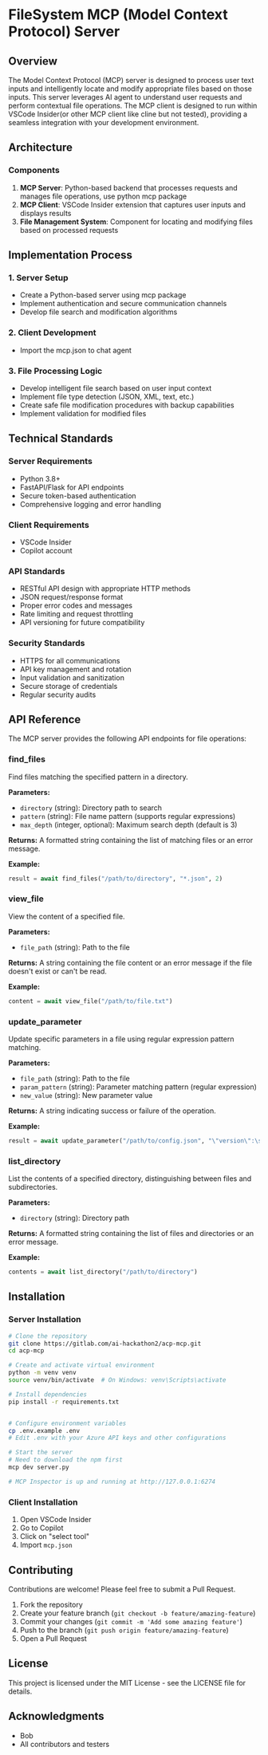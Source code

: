 # FileSystem MCP (Model Context Protocol) Server

## Overview
The Model Context Protocol (MCP) server is designed to process user text inputs and intelligently locate and modify appropriate files based on those inputs. This server leverages AI agent to understand user requests and perform contextual file operations. The MCP client is designed to run within VSCode Insider(or other MCP client like cline but not tested), providing a seamless integration with your development environment.

## Architecture

### Components
1. **MCP Server**: Python-based backend that processes requests and manages file operations, use python mcp package
2. **MCP Client**: VSCode Insider extension that captures user inputs and displays results
3. **File Management System**: Component for locating and modifying files based on processed requests

## Implementation Process

### 1. Server Setup
- Create a Python-based server using mcp package
- Implement authentication and secure communication channels
- Develop file search and modification algorithms

### 2. Client Development
- Import the mcp.json to chat agent


### 3. File Processing Logic
- Develop intelligent file search based on user input context
- Implement file type detection (JSON, XML, text, etc.)
- Create safe file modification procedures with backup capabilities
- Implement validation for modified files



## Technical Standards

### Server Requirements
- Python 3.8+
- FastAPI/Flask for API endpoints
- Secure token-based authentication
- Comprehensive logging and error handling

### Client Requirements
- VSCode Insider
- Copilot account

### API Standards
- RESTful API design with appropriate HTTP methods
- JSON request/response format
- Proper error codes and messages
- Rate limiting and request throttling
- API versioning for future compatibility

### Security Standards
- HTTPS for all communications
- API key management and rotation
- Input validation and sanitization
- Secure storage of credentials
- Regular security audits

## API Reference

The MCP server provides the following API endpoints for file operations:

### find_files

Find files matching the specified pattern in a directory.

**Parameters:**
- `directory` (string): Directory path to search
- `pattern` (string): File name pattern (supports regular expressions)
- `max_depth` (integer, optional): Maximum search depth (default is 3)

**Returns:**
A formatted string containing the list of matching files or an error message.

**Example:**
```python
result = await find_files("/path/to/directory", "*.json", 2)
```

### view_file

View the content of a specified file.

**Parameters:**
- `file_path` (string): Path to the file

**Returns:**
A string containing the file content or an error message if the file doesn't exist or can't be read.

**Example:**
```python
content = await view_file("/path/to/file.txt")
```

### update_parameter

Update specific parameters in a file using regular expression pattern matching.

**Parameters:**
- `file_path` (string): Path to the file
- `param_pattern` (string): Parameter matching pattern (regular expression)
- `new_value` (string): New parameter value

**Returns:**
A string indicating success or failure of the operation.

**Example:**
```python
result = await update_parameter("/path/to/config.json", "\"version\":\s*\"[^\"]*\"", "\"version\": \"2.0\"")
```

### list_directory

List the contents of a specified directory, distinguishing between files and subdirectories.

**Parameters:**
- `directory` (string): Directory path

**Returns:**
A formatted string containing the list of files and directories or an error message.

**Example:**
```python
contents = await list_directory("/path/to/directory")
```

## Installation

### Server Installation
```bash
# Clone the repository
git clone https://gitlab.com/ai-hackathon2/acp-mcp.git
cd acp-mcp

# Create and activate virtual environment
python -m venv venv
source venv/bin/activate  # On Windows: venv\Scripts\activate

# Install dependencies
pip install -r requirements.txt


# Configure environment variables
cp .env.example .env
# Edit .env with your Azure API keys and other configurations

# Start the server
# Need to download the npm first
mcp dev server.py

# MCP Inspector is up and running at http://127.0.0.1:6274
```

### Client Installation
1. Open VSCode Insider
2. Go to Copilot
3. Click on "select tool"
4. Import `mcp.json`


## Contributing
Contributions are welcome! Please feel free to submit a Pull Request.

1. Fork the repository
2. Create your feature branch (`git checkout -b feature/amazing-feature`)
3. Commit your changes (`git commit -m 'Add some amazing feature'`)
4. Push to the branch (`git push origin feature/amazing-feature`)
5. Open a Pull Request

## License
This project is licensed under the MIT License - see the LICENSE file for details.

## Acknowledgments
- Bob
- All contributors and testers
